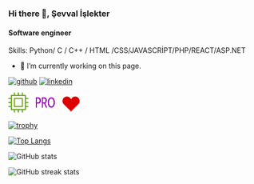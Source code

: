 ### Hi there 👋, Şevval İşlekter
#### Software engineer

Skills: Python/ C / C++ / HTML /CSS/JAVASCRİPT/PHP/REACT/ASP.NET

- 🔭 I’m currently working on this page. 


[<img src='https://cdn.jsdelivr.net/npm/simple-icons@3.0.1/icons/github.svg' alt='github' height='40'>](https://github.com/sevvalislekter)  [<img src='https://cdn.jsdelivr.net/npm/simple-icons@3.0.1/icons/linkedin.svg' alt='linkedin' height='40'>](https://www.linkedin.com/in/şevval-işlekter/)  

<a href='https://docs.github.com/en/developers'><img src='https://raw.githubusercontent.com/acervenky/animated-github-badges/master/assets/devbadge.gif' width='40' height='40'></a> <a href='https://github.com/pricing'><img src='https://raw.githubusercontent.com/acervenky/animated-github-badges/master/assets/pro.gif' width='40' height='40'></a> <a href='https://docs.github.com/en/github/supporting-the-open-source-community-with-github-sponsors'><img src='https://raw.githubusercontent.com/acervenky/animated-github-badges/master/assets/sponsorbadge.gif' width='35' height='35'></a> 

[![trophy](https://github-profile-trophy.vercel.app/?username=sevvalislekter)](https://github.com/ryo-ma/github-profile-trophy)

[![Top Langs](https://github-readme-stats.vercel.app/api/top-langs/?username=sevvalislekter)](https://github.com/anuraghazra/github-readme-stats)

![GitHub stats](https://github-readme-stats.vercel.app/api?username=sevvalislekter&show_icons=true)  

![GitHub streak stats](https://streak-stats.demolab.com/?user=sevvalislekter)  

